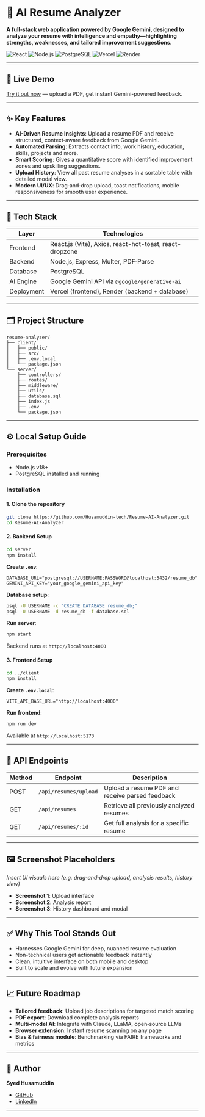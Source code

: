 
# 📄 AI Resume Analyzer

**A full‑stack web application powered by Google Gemini, designed to analyze your resume with intelligence and empathy—highlighting strengths, weaknesses, and tailored improvement suggestions.**

![React](https://img.shields.io/badge/React-20232A?style=for-the-badge&logo=react&logoColor=61DAFB)
![Node.js](https://img.shields.io/badge/Node.js-339933?style=for-the-badge&logo=nodedotjs&logoColor=white)
![PostgreSQL](https://img.shields.io/badge/PostgreSQL-4169E1?style=for-the-badge&logo=postgresql&logoColor=white)
![Vercel](https://img.shields.io/badge/Vercel-000000?style=for-the-badge&logo=vercel&logoColor=white)
![Render](https://img.shields.io/badge/Render-46E3B7?style=for-the-badge&logo=render&logoColor=white)

---

## 🚀 Live Demo

[Try it out now](https://resume-ai-analyzer-peach.vercel.app/) — upload a PDF, get instant Gemini-powered feedback.

---

## ✨ Key Features

- **AI-Driven Resume Insights**: Upload a resume PDF and receive structured, context‑aware feedback from Google Gemini.
- **Automated Parsing**: Extracts contact info, work history, education, skills, projects and more.
- **Smart Scoring**: Gives a quantitative score with identified improvement zones and upskilling suggestions.
- **Upload History**: View all past resume analyses in a sortable table with detailed modal view.
- **Modern UI/UX**: Drag‑and‑drop upload, toast notifications, mobile responsiveness for smooth user experience.

---

## 🧱 Tech Stack

| Layer         | Technologies                                                                 |
|---------------|------------------------------------------------------------------------------|
| Frontend      | React.js (Vite), Axios, react-hot-toast, react-dropzone                      |
| Backend       | Node.js, Express, Multer, PDF‑Parse                                           |
| Database      | PostgreSQL                                                                    |
| AI Engine     | Google Gemini API via `@google/generative-ai`                                |
| Deployment    | Vercel (frontend), Render (backend + database)                                |

---

## 🗂️ Project Structure

```
resume-analyzer/
├── client/
│   ├── public/
│   ├── src/
│   ├── .env.local
│   └── package.json
└── server/
    ├── controllers/
    ├── routes/
    ├── middleware/
    ├── utils/
    ├── database.sql
    ├── index.js
    ├── .env
    └── package.json
```

---

## ⚙️ Local Setup Guide

### Prerequisites

- Node.js v18+  
- PostgreSQL installed and running

### Installation

#### 1. Clone the repository

```bash
git clone https://github.com/Husamuddin-tech/Resume-AI-Analyzer.git
cd Resume-AI‑Analyzer
```

#### 2. Backend Setup

```bash
cd server
npm install
```

**Create `.env`**:

```env
DATABASE_URL="postgresql://USERNAME:PASSWORD@localhost:5432/resume_db"
GEMINI_API_KEY="your_google_gemini_api_key"
```

**Database setup**:

```bash
psql -U USERNAME -c "CREATE DATABASE resume_db;"
psql -U USERNAME -d resume_db -f database.sql
```

**Run server**:

```bash
npm start
```

Backend runs at `http://localhost:4000`

#### 3. Frontend Setup

```bash
cd ../client
npm install
```

**Create `.env.local`**:

```env
VITE_API_BASE_URL="http://localhost:4000"
```

**Run frontend**:

```bash
npm run dev
```

Available at `http://localhost:5173`

---

## 🔌 API Endpoints

| Method | Endpoint                  | Description                                         |
|--------|---------------------------|-----------------------------------------------------|
| POST   | `/api/resumes/upload`     | Upload a resume PDF and receive parsed feedback     |
| GET    | `/api/resumes`            | Retrieve all previously analyzed resumes            |
| GET    | `/api/resumes/:id`        | Get full analysis for a specific resume             |

---

## 🖼️ Screenshot Placeholders

*Insert UI visuals here (e.g. drag‑and‑drop upload, analysis results, history view)*

- **Screenshot 1**: Upload interface  
- **Screenshot 2**: Analysis report  
- **Screenshot 3**: History dashboard and modal  

---

## ✅ Why This Tool Stands Out

- Harnesses Google Gemini for deep, nuanced resume evaluation  
- Non-technical users get actionable feedback instantly  
- Clean, intuitive interface on both mobile and desktop  
- Built to scale and evolve with future expansion

---

## 📈 Future Roadmap

- **Tailored feedback**: Upload job descriptions for targeted match scoring  
- **PDF export**: Download complete analysis reports  
- **Multi‑model AI**: Integrate with Claude, LLaMA, open‑source LLMs  
- **Browser extension**: Instant resume scanning on any page  
- **Bias & fairness module**: Benchmarking via FAIRE frameworks and metrics  

---

## 🙋 Author

**Syed Husamuddin**  
- [GitHub](https://github.com/Husamuddin-tech)  
- [LinkedIn](https://www.linkedin.com/in/syed-husamuddin)

---

